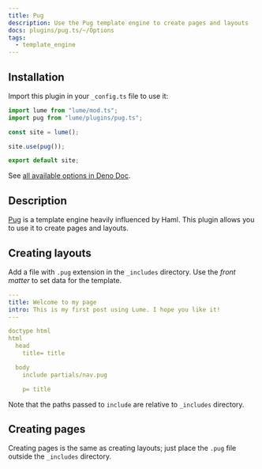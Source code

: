 ```yaml
---
title: Pug
description: Use the Pug template engine to create pages and layouts
docs: plugins/pug.ts/~/Options
tags:
  - template_engine
---
```


## Installation

Import this plugin in your `_config.ts` file to use it:

```js
import lume from "lume/mod.ts";
import pug from "lume/plugins/pug.ts";

const site = lume();

site.use(pug());

export default site;
```

See
[all available options in Deno Doc](https://doc.deno.land/https/deno.land/x/lume/plugins/pug.ts/~/Options).

## Description

[Pug](https://pugjs.org/) is a template engine heavily influenced by Haml. This
plugin allows you to use it to create pages and layouts.

## Creating layouts

Add a file with `.pug` extension in the `_includes` directory. Use the _front
matter_ to set data for the template.

```yml
---
title: Welcome to my page
intro: This is my first post using Lume. I hope you like it!
---

doctype html
html
  head
    title= title

  body
    include partials/nav.pug

    p= title
```

Note that the paths passed to `include` are relative to `_includes` directory.

## Creating pages

Creating pages is the same as creating layouts; just place the `.pug` file
outside the `_includes` directory.
